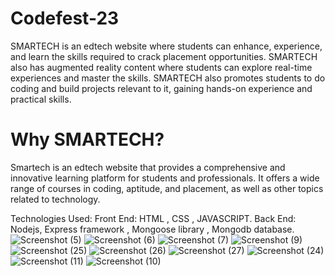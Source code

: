 # Codefest-23

SMARTECH is an edtech website where students can enhance, experience, and learn the skills required to crack placement opportunities. SMARTECH also has augmented reality content where students can explore real-time experiences and master the skills. SMARTECH also promotes students to do coding and build projects relevant to it, gaining hands-on experience and practical skills.

# Why SMARTECH?

Smartech is an edtech website that provides a comprehensive and innovative learning platform for students and professionals. It offers a wide range of courses in coding, aptitude, and placement, as well as other topics related to technology.

Technologies Used:
Front End: HTML , CSS , JAVASCRIPT.
Back End: Nodejs, Express framework , Mongoose library , Mongodb database. 
![Screenshot (5)](https://user-images.githubusercontent.com/117559736/225116778-3ff4fc7f-7430-4d65-84b6-812edd79ff04.png)
![Screenshot (6)](https://user-images.githubusercontent.com/117559736/225116966-7de8353a-37f5-4cc4-a64b-0975ab7a57be.png)
![Screenshot (7)](https://user-images.githubusercontent.com/117559736/225117042-6e2a7d2b-74ef-46b9-a4d3-f4b4bf3bd580.png)
![Screenshot (9)](https://user-images.githubusercontent.com/117559736/225117076-5c7d6162-f741-4d7e-ad0a-3e441b5af76f.png)
![Screenshot (25)](https://user-images.githubusercontent.com/117559736/225117781-643fb6c9-8a1a-4be7-b469-27c197484bac.png)
![Screenshot (26)](https://user-images.githubusercontent.com/117559736/225117784-f7957ef2-d26d-48ee-8480-1fbb5a5de2c1.png)
![Screenshot (27)](https://user-images.githubusercontent.com/117559736/225117787-0b5e1586-2f68-4a04-8fb2-7eede0405721.png)
![Screenshot (24)](https://user-images.githubusercontent.com/117559736/225117790-c28f2a63-0e13-46a8-a186-420bc9d9fa4b.png)
![Screenshot (11)](https://user-images.githubusercontent.com/117559736/225117888-db12f773-d9c6-4bd8-85f4-e47172840fcc.png)
![Screenshot (10)](https://user-images.githubusercontent.com/117559736/225117921-4316d05f-f50f-40b6-bb62-993ad70654a7.png)


